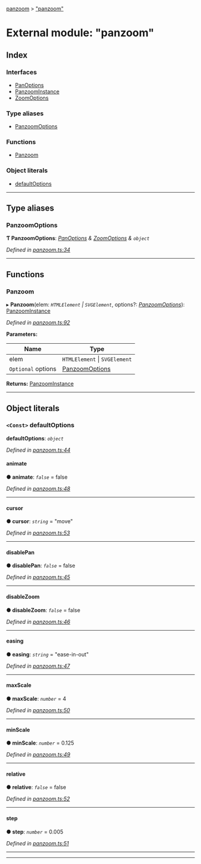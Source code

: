 [panzoom](../README.md) > ["panzoom"](../modules/_panzoom_.md)

# External module: "panzoom"

## Index

### Interfaces

* [PanOptions](../interfaces/_panzoom_.panoptions.md)
* [PanzoomInstance](../interfaces/_panzoom_.panzoominstance.md)
* [ZoomOptions](../interfaces/_panzoom_.zoomoptions.md)

### Type aliases

* [PanzoomOptions](_panzoom_.md#panzoomoptions)

### Functions

* [Panzoom](_panzoom_.md#panzoom)

### Object literals

* [defaultOptions](_panzoom_.md#defaultoptions)

---

## Type aliases

<a id="panzoomoptions"></a>

###  PanzoomOptions

**Ƭ PanzoomOptions**: *[PanOptions](../interfaces/_panzoom_.panoptions.md) & [ZoomOptions](../interfaces/_panzoom_.zoomoptions.md) & `object`*

*Defined in [panzoom.ts:34](https://github.com/timmywil/panzoom/blob/ea9f617/src/panzoom.ts#L34)*

___

## Functions

<a id="panzoom"></a>

###  Panzoom

▸ **Panzoom**(elem: *`HTMLElement` \| `SVGElement`*, options?: *[PanzoomOptions](_panzoom_.md#panzoomoptions)*): [PanzoomInstance](../interfaces/_panzoom_.panzoominstance.md)

*Defined in [panzoom.ts:92](https://github.com/timmywil/panzoom/blob/ea9f617/src/panzoom.ts#L92)*

**Parameters:**

| Name | Type |
| ------ | ------ |
| elem | `HTMLElement` \| `SVGElement` |
| `Optional` options | [PanzoomOptions](_panzoom_.md#panzoomoptions) |

**Returns:** [PanzoomInstance](../interfaces/_panzoom_.panzoominstance.md)

___

## Object literals

<a id="defaultoptions"></a>

### `<Const>` defaultOptions

**defaultOptions**: *`object`*

*Defined in [panzoom.ts:44](https://github.com/timmywil/panzoom/blob/ea9f617/src/panzoom.ts#L44)*

<a id="defaultoptions.animate"></a>

####  animate

**● animate**: *`false`* = false

*Defined in [panzoom.ts:48](https://github.com/timmywil/panzoom/blob/ea9f617/src/panzoom.ts#L48)*

___
<a id="defaultoptions.cursor"></a>

####  cursor

**● cursor**: *`string`* = "move"

*Defined in [panzoom.ts:53](https://github.com/timmywil/panzoom/blob/ea9f617/src/panzoom.ts#L53)*

___
<a id="defaultoptions.disablepan"></a>

####  disablePan

**● disablePan**: *`false`* = false

*Defined in [panzoom.ts:45](https://github.com/timmywil/panzoom/blob/ea9f617/src/panzoom.ts#L45)*

___
<a id="defaultoptions.disablezoom"></a>

####  disableZoom

**● disableZoom**: *`false`* = false

*Defined in [panzoom.ts:46](https://github.com/timmywil/panzoom/blob/ea9f617/src/panzoom.ts#L46)*

___
<a id="defaultoptions.easing"></a>

####  easing

**● easing**: *`string`* = "ease-in-out"

*Defined in [panzoom.ts:47](https://github.com/timmywil/panzoom/blob/ea9f617/src/panzoom.ts#L47)*

___
<a id="defaultoptions.maxscale"></a>

####  maxScale

**● maxScale**: *`number`* = 4

*Defined in [panzoom.ts:50](https://github.com/timmywil/panzoom/blob/ea9f617/src/panzoom.ts#L50)*

___
<a id="defaultoptions.minscale"></a>

####  minScale

**● minScale**: *`number`* = 0.125

*Defined in [panzoom.ts:49](https://github.com/timmywil/panzoom/blob/ea9f617/src/panzoom.ts#L49)*

___
<a id="defaultoptions.relative"></a>

####  relative

**● relative**: *`false`* = false

*Defined in [panzoom.ts:52](https://github.com/timmywil/panzoom/blob/ea9f617/src/panzoom.ts#L52)*

___
<a id="defaultoptions.step"></a>

####  step

**● step**: *`number`* = 0.005

*Defined in [panzoom.ts:51](https://github.com/timmywil/panzoom/blob/ea9f617/src/panzoom.ts#L51)*

___

___

